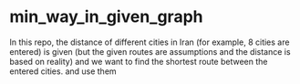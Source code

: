 # min_way_in_given_graph
In this repo, the distance of different cities in Iran (for example, 8 cities are entered) is given (but the given routes are assumptions and the distance is based on reality) and we want to find the shortest route between the entered cities. and use them
